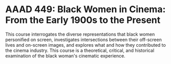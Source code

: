 # AAAD 449: Black Women in Cinema: From the Early 1900s to the Present

This course interrogates the diverse representations that black women personified on screen, investigates intersections between their off-screen lives and on-screen images, and explores what and how they contributed to the cinema industry. This course is a theoretical, critical, and historical examination of the black woman's cinematic experience.